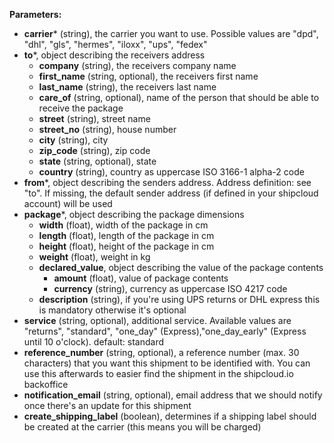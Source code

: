 __Parameters:__

- __carrier__* (string), the carrier you want to use. Possible values are "dpd", "dhl", "gls", "hermes", "iloxx", "ups", "fedex"
- __to__*, object describing the receivers address
  - __company__ (string), the receivers company name
  - __first_name__ (string, optional), the receivers first name
  - __last_name__ (string), the receivers last name
  - __care_of__ (string, optional), name of the person that should be able to receive the package
  - __street__ (string), street name
  - __street_no__ (string), house number
  - __city__ (string), city
  - __zip_code__ (string), zip code
  - __state__ (string, optional), state
  - __country__ (string), country as uppercase ISO 3166-1 alpha-2 code
- __from__*, object describing the senders address. Address definition: see "to". If missing, the default sender address (if defined in your shipcloud account) will be used
- __package__*, object describing the package dimensions
  - __width__ (float), width of the package in cm
  - __length__ (float), length of the package in cm
  - __height__ (float), height of the package in cm
  - __weight__ (float), weight in kg
  - __declared_value__, object describing the value of the package contents
    - __amount__ (float), value of package contents
    - __currency__ (string), currency as uppercase ISO 4217 code
  - __description__ (string), if you're using UPS returns or DHL express this is mandatory otherwise it's optional
- __service__ (string, optional), additional service. Available values are "returns", "standard", "one_day" (Express),"one_day_early" (Express until 10 o'clock). default: standard
- __reference_number__ (string, optional), a reference number (max. 30 characters) that you want this shipment to be identified with. You can use this afterwards to easier find the shipment in the shipcloud.io backoffice
- __notification_email__ (string, optional), email address that we should notify once there's an update for this shipment
- __create_shipping_label__ (boolean), determines if a shipping label should be created at the carrier (this means you will be charged)

